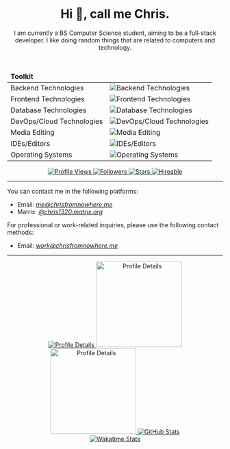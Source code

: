 <!-- markdownlint-disable MD033 MD041 -->

<div align="center">
    <!-- Header -->
    <h1>Hi 👋, call me Chris.</h1>
    <p>I am currently a BS Computer Science student, aiming to be a full-stack developer. I like doing random things that are related to computers and technology.</p>
    <br />
    <!-- Toolkit -->
    <table>
        <thead><td colspan="2"><b>Toolkit</b></td></thead>
        <tbody>
            <tr>
                <td>Backend Technologies</td>
                <td>
                    <picture>
                        <source
                            srcset="https://skillicons.dev/icons?theme=dark&i=py%2Clua%2Ccs%2Cc%2Cbash%2Cgo%2Ckotlin%2Cbun%2Cfastapi%2Cflask"
                            media="(prefers-color-scheme: dark)"
                        />
                        <source
                            srcset="https://skillicons.dev/icons?theme=light&i=py%2Clua%2Ccs%2Cc%2Cbash%2Cgo%2Ckotlin%2Cbun%2Cfastapi%2Cflask"
                            media="(prefers-color-scheme: light), (prefers-color-scheme: no-preference)"
                        />
                        <img
                            src="https://skillicons.dev/icons?i=py%2Clua%2Ccs%2Cc%2Cbash%2Cgo%2Ckotlin%2Cbun%2Cfastapi%2Cflask"
                            alt="Backend Technologies"
                        />
                    </picture>
                </td>
            </tr>
            <tr>
                <td>Frontend Technologies</td>
                <td>
                    <picture>
                        <source
                            srcset="https://skillicons.dev/icons?theme=dark&i=html%2Ccss%2Cts%2Cnuxtjs%2Cnextjs%2Cvue%2Creact%2Ctailwind"
                            media="(prefers-color-scheme: dark)"
                        />
                        <source
                            srcset="https://skillicons.dev/icons?theme=light&i=html%2Ccss%2Cts%2Cnuxtjs%2Cnextjs%2Cvue%2Creact%2Ctailwind"
                            media="(prefers-color-scheme: light), (prefers-color-scheme: no-preference)"
                        />
                        <img
                            src="https://skillicons.dev/icons?i=html%2Ccss%2Cts%2Cnuxtjs%2Cnextjs%2Cvue%2Creact%2Ctailwind"
                            alt="Frontend Technologies"
                        />
                    </picture>
                </td>
            </tr>
            <tr>
                <td>Database Technologies</td>
                <td>
                    <picture>
                        <source
                            srcset="https://skillicons.dev/icons?theme=dark&i=mysql%2Cpostgres%2Csqlite"
                            media="(prefers-color-scheme: dark)"
                        />
                        <source
                            srcset="https://skillicons.dev/icons?theme=light&i=mysql%2Cpostgres%2Csqlite"
                            media="(prefers-color-scheme: light), (prefers-color-scheme: no-preference)"
                        />
                        <img
                            src="https://skillicons.dev/icons?i=mysql%2Cpostgres%2Csqlite"
                            alt="Database Technologies"
                        />
                    </picture>
                </td>
            </tr>
            <tr>
                <td>DevOps/Cloud Technologies</td>
                <td>
                    <picture>
                        <source
                            srcset="https://skillicons.dev/icons?theme=dark&i=aws%2Ccloudflare%2Cdocker%2Cfirebase%2Cgcp%2Cgit%2Cgithub%2Cgithubactions"
                            media="(prefers-color-scheme: dark)"
                        />
                        <source
                            srcset="https://skillicons.dev/icons?theme=light&i=aws%2Ccloudflare%2Cdocker%2Cfirebase%2Cgcp%2Cgit%2Cgithub%2Cgithubactions"
                            media="(prefers-color-scheme: light), (prefers-color-scheme: no-preference)"
                        />
                        <img
                            src="https://skillicons.dev/icons?i=aws%2Ccloudflare%2Cdocker%2Cfirebase%2Cgcp%2Cgit%2Cgithub%2Cgithubactions"
                            alt="DevOps/Cloud Technologies"
                        />
                    </picture>
                </td>
            </tr>
            <tr>
                <td>Media Editing</td>
                <td>
                    <picture>
                        <source
                            srcset="https://skillicons.dev/icons?theme=dark&i=ae%2Cau%2Cfigma%2Cpr%2Cps"
                            media="(prefers-color-scheme: dark)"
                        />
                        <source
                            srcset="https://skillicons.dev/icons?theme=light&i=ae%2Cau%2Cfigma%2Cpr%2Cps"
                            media="(prefers-color-scheme: light), (prefers-color-scheme: no-preference)"
                        />
                        <img
                            src="https://skillicons.dev/icons?i=ae%2Cau%2Cfigma%2Cpr%2Cps"
                            alt="Media Editing"
                        />
                    </picture>
                </td>
            </tr>
            <tr>
                <td>IDEs/Editors</td>
                <td>
                    <picture>
                        <source
                            srcset="https://skillicons.dev/icons?theme=dark&i=neovim%2Cvscode%2Crider%2Cclion%2Cidea%2Cvisualstudio%2Cobsidian"
                            media="(prefers-color-scheme: dark)"
                        />
                        <source
                            srcset="https://skillicons.dev/icons?theme=light&i=neovim%2Cvscode%2Crider%2Cclion%2Cidea%2Cvisualstudio%2Cobsidian"
                            media="(prefers-color-scheme: light), (prefers-color-scheme: no-preference)"
                        />
                        <img
                            src="https://skillicons.dev/icons?i=neovim%2Cvscode%2Crider%2Cclion%2Cidea%2Cvisualstudio%2Cobsidian"
                            alt="IDEs/Editors"
                        />
                    </picture>
                </td>
            </tr>
            <tr>
                <td>Operating Systems</td>
                <td>
                    <picture>
                        <source
                            srcset="https://skillicons.dev/icons?theme=dark&i=windows%2Carch%2Cdebian%2Ckali%2Cmint"
                            media="(prefers-color-scheme: dark)"
                        />
                        <source
                            srcset="https://skillicons.dev/icons?theme=light&i=windows%2Carch%2Cdebian%2Ckali%2Cmint"
                            media="(prefers-color-scheme: light), (prefers-color-scheme: no-preference)"
                        />
                        <img
                            src="https://skillicons.dev/icons?i=windows%2Carch%2Cdebian%2Ckali%2Cmint"
                            alt="Operating Systems"
                        />
                    </picture>
                </td>
            </tr>
        </tbody>
    </table>
    <!-- Badges -->
    <div>
        <a href="https://github.com/Chris1320">
            <picture>
                <source srcset="https://komarev.com/ghpvc/?username=Chris1320&color=blueviolet&style=for-the-badge" media="(prefers-color-scheme: dark)" />
                <source srcset="https://komarev.com/ghpvc/?username=Chris1320&color=blueviolet&style=for-the-badge" media="(prefers-color-scheme: light), (prefers-color-scheme: no-preference)" />
                <img src="https://komarev.com/ghpvc/?username=Chris1320&color=blueviolet&style=for-the-badge" alt="Profile Views" />
            </picture>
        </a>
        <a href="https://github.com/Chris1320?tab=followers">
            <picture>
                <source srcset="https://img.shields.io/github/followers/Chris1320?color=red&style=for-the-badge" media="(prefers-color-scheme: dark)" />
                <source srcset="https://img.shields.io/github/followers/Chris1320?color=red&style=for-the-badge" media="(prefers-color-scheme: light), (prefers-color-scheme: no-preference)" />
                <img src="https://img.shields.io/github/followers/Chris1320?color=red&style=for-the-badge" alt="Followers" />
            </picture>
        </a>
        <a href="https://github.com/Chris1320?tab=repositories&q=&type=&language=&sort=stargazers">
            <picture>
                <source srcset="https://img.shields.io/github/stars/Chris1320?color=yellow&style=for-the-badge" media="(prefers-color-scheme: dark)" />
                <source srcset="https://img.shields.io/github/stars/Chris1320?color=yellow&style=for-the-badge" media="(prefers-color-scheme: light), (prefers-color-scheme: no-preference)" />
                <img src="https://img.shields.io/github/stars/Chris1320?color=yellow&style=for-the-badge" alt="Stars" />
            </picture>
        </a>
        <a href="mailto:work@chrisfromnowhere.me"> <!-- TODO: Redirect to portfolio site -->
            <picture>
                <source srcset="https://img.shields.io/badge/Open%20for%20Work-Yes-Green?style=for-the-badge" media="(prefers-color-scheme: dark)" />
                <source srcset="https://img.shields.io/badge/Open%20for%20Work-Yes-Green?style=for-the-badge" media="(prefers-color-scheme: light), (prefers-color-scheme: no-preference)" />
                <img src="https://img.shields.io/badge/Open%20for%20Work-Yes-Green?style=for-the-badge" alt="Hireable" />
            </picture>
        </a>
    </div>
</div>
<hr/>
<div>
    <!-- Contact Info -->
    <p>You can contact me in the following platforms:</p>
    <ul>
        <li>Email: <a href="mailto:me@chrisfromnowhere.me"><i>me@chrisfromnowhere.me</i></a></li>
        <li>Matrix: <a href="https://matrix.to/#/@chris1320:matrix.org"><i>@chris1320:matrix.org</i></a></li>
    </ul>
    <p>For professional or work-related inquiries, please use the following contact methods:</p>
    <ul>
        <li>Email: <a href="mailto:work@chrisfromnowhere.me"><i>work@chrisfromnowhere.me</i></a></li>
    </ul>
</div>
<hr/>
<div align="center">
    <a href="https://github.com/Chris1320">
        <picture>
            <source
                srcset="https://github-profile-summary-cards.vercel.app/api/cards/profile-details?username=Chris1320&theme=gotham"
                media="(prefers-color-scheme: dark)"
            />
            <source
                srcset="https://github-profile-summary-cards.vercel.app/api/cards/profile-details?username=Chris1320&theme=vue"
                media="(prefers-color-scheme: light), (prefers-color-scheme: no-preference)"
            />
            <img
                src="https://github-profile-summary-cards.vercel.app/api/cards/profile-details?username=Chris1320"
                alt="Profile Details"
            />
        </picture>
        <picture>
            <source
                height="200"
                srcset="https://github-profile-summary-cards.vercel.app/api/cards/stats?username=Chris1320&theme=gotham"
                media="(prefers-color-scheme: dark)"
            />
            <source
                height="200"
                srcset="https://github-profile-summary-cards.vercel.app/api/cards/stats?username=Chris1320&theme=vue"
                media="(prefers-color-scheme: light), (prefers-color-scheme: no-preference)"
            />
            <img
                src="https://github-profile-summary-cards.vercel.app/api/cards/stats?username=Chris1320"
                alt="Profile Details"
            />
        </picture>
        <picture>
            <source
                height="200"
                srcset="https://github-profile-summary-cards.vercel.app/api/cards/productive-time?username=Chris1320&theme=gotham"
                media="(prefers-color-scheme: dark)"
            />
            <source
                height="200"
                srcset="https://github-profile-summary-cards.vercel.app/api/cards/productive-time?username=Chris1320&theme=vue"
                media="(prefers-color-scheme: light), (prefers-color-scheme: no-preference)"
            />
            <img
                src="https://github-profile-summary-cards.vercel.app/api/cards/productive-time?username=Chris1320"
                alt="Profile Details"
            />
        </picture>
    </a>
    <a href="https://github.com/Chris1320">
        <picture>
            <source
                srcset="https://github-readme-stats.vercel.app/api?username=Chris1320&count_private=true&show_icons=true&hide_border=true&locale=en&theme=gotham"
                media="(prefers-color-scheme: dark)"
            />
            <source
                srcset="https://github-readme-stats.vercel.app/api?username=Chris1320&count_private=true&show_icons=true&hide_border=true&locale=en&theme=vue"
                media="(prefers-color-scheme: light), (prefers-color-scheme: no-preference)"
            />
            <img
                src="https://github-readme-stats.vercel.app/api?username=Chris1320&count_private=true&show_icons=true&hide_border=true&locale=en"
                alt="GitHub Stats"
            />
        </picture>
    </a>
    <br />
    <!-- <a href="https://github.com/Chris1320?tab=repositories">
        <picture>
            <source
                srcset="https://github-readme-stats.vercel.app/api/top-langs?username=Chris1320&show_icons=true&hide_border=true&locale=en&theme=gotham"
                media="(prefers-color-scheme: dark)"
            />
            <source
                srcset="https://github-readme-stats.vercel.app/api/top-langs?username=Chris1320&show_icons=true&hide_border=true&locale=en&theme=vue"
                media="(prefers-color-scheme: light), (prefers-color-scheme: no-preference)"
            />
            <img
                src="https://github-readme-stats.vercel.app/api/top-langs?username=Chris1320&show_icons=true&hide_border=true&locale=en"
                alt="Top Languages Used"
            />
        </picture>
    </a>
    <br /> -->
    <a href="https://wakatime.com/@Chris3120">
        <picture>
            <source
                srcset="https://github-readme-stats.vercel.app/api/wakatime?username=Chris3120&show_icons=true&hide_border=true&locale=en&theme=gotham"
                media="(prefers-color-scheme: dark)"
            />
            <source
                srcset="https://github-readme-stats.vercel.app/api/wakatime?username=Chris3120&show_icons=true&hide_border=true&locale=en&theme=vue"
                media="(prefers-color-scheme: light), (prefers-color-scheme: no-preference)"
            />
            <img
                src="https://github-readme-stats.vercel.app/api/wakatime?username=Chris3120&show_icons=true&hide_border=true&locale=en"
                alt="Wakatime Stats"
            />
        </picture>
    </a>
</div>
